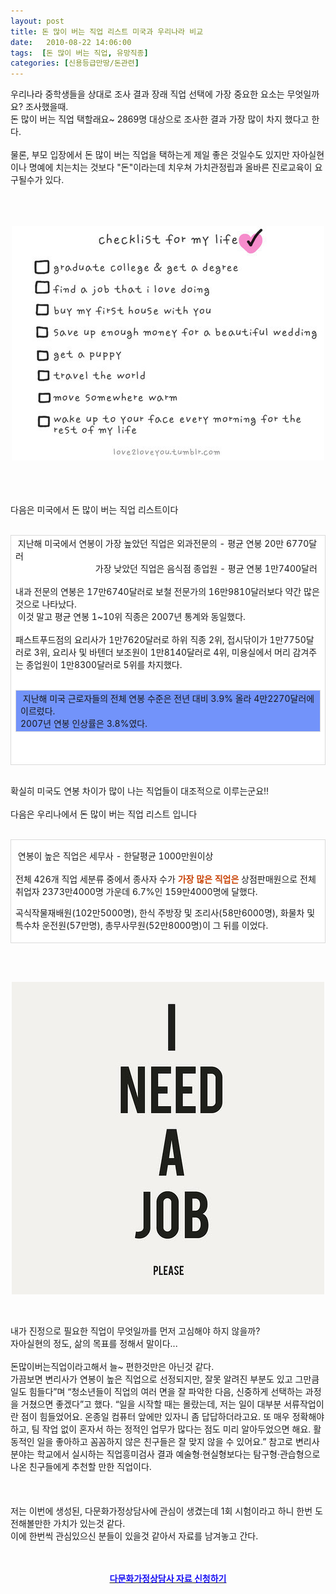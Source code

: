 ```yaml
---
layout: post
title: 돈 많이 버는 직업 리스트 미국과 우리나라 비교
date:   2010-08-22 14:06:00
tags:  [돈 많이 버는 직업, 유망직종]
categories: [신용등급만땅/돈관련]
---
```




<p>우리나라 중학생들을 상대로 조사 결과 장래 직업 선택에 가장 중요한 요소는 무엇일까요? 조사했을때.<br>돈 많이 버는 직업 택할래요~ 2869명 대상으로 조사한 결과 가장 많이 차지 했다고 한다.<br><br>물론, 부모 입장에서 돈 많이 버는 직업을 택하는게 제일 좋은 것일수도 있지만 자아실현이나 명예에 치는치는 것보다 "돈"이라는데 치우쳐 가치관정립과 올바른 진로교육이 요구될수가 있다.<br><br><br>&nbsp;</p><div class="imageblock center" style="text-align: center; clear: both;"><span data-url="https://t1.daumcdn.net/cfile/tistory/1226F7364C7F2DC635?original" data-lightbox="lightbox"><img width="500" height="375" style="height: auto; cursor: pointer; max-width: 100%;" alt="" src="/images/1226F7364C7F2DC635.jpg" filename="tumblr_l78bbsIxbt1qccg0zo1_500_large.jpg" filemime="image/jpeg"></span></div><p><br><br><br>다음은 미국에서 돈 많이 버는 직업 리스트이다<br>&nbsp;</p><table width="640" style="border-collapse: collapse;" bgcolor="#ffffff" cellspacing="1" cellpadding="1"><tbody><tr><td width="100%" style="border: 1px solid rgb(218, 218, 218); border-image: none;">&nbsp;지난해 미국에서 연봉이 가장 높았던 직업은 외과전문의 - 평균 연봉 20만 6770달러<br>&nbsp;&nbsp;&nbsp;&nbsp;&nbsp;&nbsp;&nbsp;&nbsp;&nbsp;&nbsp;&nbsp;&nbsp;&nbsp;&nbsp;&nbsp;&nbsp;&nbsp;&nbsp;&nbsp;&nbsp;&nbsp;&nbsp;&nbsp;&nbsp;&nbsp;&nbsp;&nbsp;&nbsp;&nbsp;&nbsp;&nbsp;&nbsp;&nbsp;&nbsp;가장 낮았던 직업은 음식점 종업원 - 평균 연봉 1만7400달러<br><br>내과 전문의 연봉은 17만6740달러로 보철 전문가의 16만9810달러보다 약간 많은 것으로 나타났다.<br> &nbsp;이것 말고 평균 연봉 1~10위 직종은 2007년 통계와 동일했다.<br><br>패스트푸드점의 요리사가 1만7620달러로 하위 직종 2위, 접시닦이가 1만7750달러로 3위, 요리사 및 바텐더 보조원이 1만8140달러로 4위, 미용실에서 머리 감겨주는 종업원이 1만8300달러로 5위를 차지했다.<br><br><table width="640" style="border-collapse: collapse;" bgcolor="#7293fa" cellspacing="1" cellpadding="1"><tbody><tr><td width="100%" style="border: 1px solid rgb(218, 218, 218); border-image: none;">&nbsp;지난해 미국 근로자들의 전체 연봉 수준은 전년 대비 3.9% 올라 4만2270달러에 이르렀다. <br>2007년 연봉 인상률은 3.8%였다.<br></td></tr></tbody></table><br><br></td></tr></tbody></table><p><br>확실히 미국도 연봉 차이가 많이 나는 직업들이 대조적으로 이루는군요!!<br><br>다음은 우리나에서 돈 많이 버는 직업 리스트 입니다<br>&nbsp;</p><table width="640" style="border-collapse: collapse;" bgcolor="#ffffff" cellspacing="1" cellpadding="1"><tbody><tr><td width="100%" style="border: 1px solid rgb(218, 218, 218); border-image: none;"><p>&nbsp;연봉이 높은 직업은 세무사 - 한달평균 1000만원이상<br><br>전체 426개 직업 세분류 중에서 종사자 수가 <span style="color: rgb(200, 66, 5);"><strong>가장 많은 직업은 </strong></span>상점판매원으로 전체 취업자 2373만4000명 가운데 6.7%인 159만4000명에 달했다. </p><p>곡식작물재배원(102만5000명), 한식 주방장 및 조리사(58만6000명), 화물차 및 특수차 운전원(57만명), 총무사무원(52만8000명)이 그 뒤를 이었다. <br></p></td></tr></tbody></table><p><br>&nbsp;<div class="imageblock center" style="text-align: center; clear: both;"><span data-url="https://t1.daumcdn.net/cfile/tistory/1228AB374C7F2F5548?original" data-lightbox="lightbox"><img width="500" height="500" style="height: auto; cursor: pointer; max-width: 100%;" alt="" src="/images/1228AB374C7F2F5548.jpg" filename="tumblr_l4uqlaxWIF1qbr1zko1_500_large.jpg" filemime="image/jpeg"></span></div><p></p><p>&nbsp;</p><p>내가 진정으로 필요한 직업이 무엇일까를 먼저 고심해야 하지 않을까? <br>자아실현의 정도, 삶의 목표를 정해서 말이다...<br><br>돈많이버는직업이라고해서 늘~ 편한것만은 아닌것 같다.<br>가끔보면 변리사가 연봉이 높은 직업으로 선정되지만, 잘못 알려진 부분도 있고 그만큼 일도 힘들다”며 “청소년들이 직업의 여러 면을 잘 파악한 다음, 신중하게 선택하는 과정을 거쳤으면 좋겠다”고 했다. “일을 시작할 때는 몰랐는데, 저는 일이 대부분 서류작업이란 점이 힘들었어요. 온종일 컴퓨터 앞에만 있자니 좀 답답하더라고요. 또 매우 정확해야 하고, 팀 작업 없이 혼자서 하는 정적인 업무가 많다는 점도 미리 알아두었으면 해요. 활동적인 일을 좋아하고 꼼꼼하지 않은 친구들은 잘 맞지 않을 수 있어요.” 참고로 변리사 분야는 학교에서 실시하는 직업흥미검사 결과 예술형·현실형보다는 탐구형·관습형으로 나온 친구들에게 추천할 만한 직업이다. <br><br><br><br>저는 이번에 생성된, 다문화가정상담사에 관심이 생겼는데 1회 시험이라고 하니 한번 도전해볼만한 가치가 있는것 같다.<br>이에 한번씩 관심있으신 분들이 있을것 같아서 자료를 남겨놓고 간다.<br><br></p><p style="text-align: center;"><br><a title="[http://<TABLE BORDER=0 CELLPADDING=0 CELLSPACING=0>]로 이동합니다." href="https://search.leevra.com/search.leevra.com?q=%EB%8B%A4%EB%AC%B8%ED%99%94%EA%B0%80%EC%A0%95%EC%83%81%EB%8B%B4%EC%82%AC" target="_self"><a title="[http://adchang.com/ad1/php/ad/BizMax.php?mode=DownloadFile&amp;file_name=down_70_wltjs0310_70_damon.html]로 이동합니다." href="http://adchang.com/ad1/php/ad/BizMax.php?mode=DownloadFile&amp;file_name=down_70_wltjs0310_70_damon.html" target="_blank"><strong><span style="color: rgb(24, 16, 243);">다문화가정상담사 자료 신청하기</span></strong> </a><p><br></p><p><br></p>